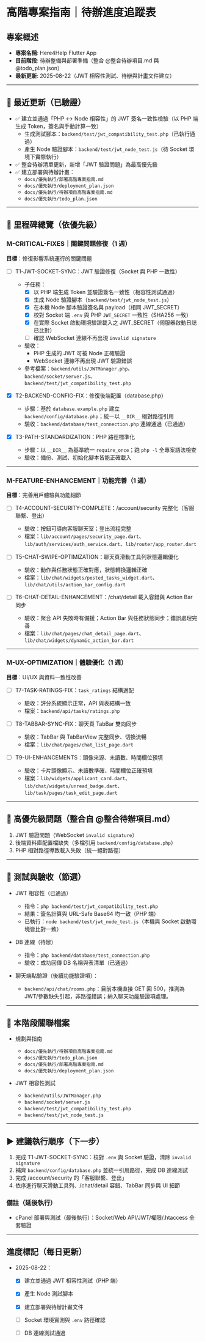 # 高階專案指南｜待辦進度追蹤表

## 專案概述
- **專案名稱**: Here4Help Flutter App
- **目前階段**: 待辦整備與部署準備（整合 @整合待辦項目.md 與 @todo_plan.json）
- **最新更新**: 2025-08-22（JWT 相容性測試、待辦與計畫文件建立）

---

## 📌 最近更新（已驗證）
- ✅ 建立並通過「PHP ↔ Node 相容性」的 JWT 簽名一致性檢驗（以 PHP 端生成 Token，簽名與手動計算一致）
  - 生成測試腳本：`backend/test/jwt_compatibility_test.php`（已執行通過）
  - 產生 Node 驗證腳本：`backend/test/jwt_node_test.js`（待 Socket 環境下實際執行）
- ✅ 整合待辦清單更新，新增「JWT 驗證問題」為最高優先級
- ✅ 建立部署與待辦計畫：
  - `docs/優先執行/部署高階專案指南.md`
  - `docs/優先執行/deployment_plan.json`
  - `docs/優先執行/待辦項目高階專案指南.md`
  - `docs/優先執行/todo_plan.json`

---

## 🎯 里程碑總覽（依優先級）

### M-CRITICAL-FIXES｜關鍵問題修復（1 週）
**目標**：修復影響系統運行的關鍵問題

- [ ] T1-JWT-SOCKET-SYNC：JWT 驗證修復（Socket 與 PHP 一致性）
  - 子任務：
    - [x] 以 PHP 端生成 Token 並驗證簽名一致性（相容性測試通過）
    - [x] 生成 Node 驗證腳本（`backend/test/jwt_node_test.js`）
    - [x] 在本機 Node 腳本驗證簽名與 payload（相同 JWT_SECRET）
    - [x] 校對 Socket 端 `.env` 與 PHP `JWT_SECRET` 一致性（SHA256 一致）
    - [x] 在實際 Socket 啟動環境驗證載入之 JWT_SECRET（伺服器啟動日誌已比對）
    - [ ] 確認 WebSocket 連線不再出現 `invalid signature`
  - 驗收：
    - PHP 生成的 JWT 可被 Node 正確驗證
    - WebSocket 連線不再出現 JWT 驗證錯誤
  - 參考檔案：`backend/utils/JWTManager.php`、`backend/socket/server.js`、`backend/test/jwt_compatibility_test.php`

- [x] T2-BACKEND-CONFIG-FIX：修復後端配置（database.php）
  - 步驟：基於 `database.example.php` 建立 `backend/config/database.php`；統一以 `__DIR__` 絕對路徑引用
  - 驗收：`backend/database/test_connection.php` 連線通過（已通過）

- [x] T3-PATH-STANDARDIZATION：PHP 路徑標準化
  - 步驟：以 `__DIR__` 為基準統一 `require_once`；跑 `php -l` 全專案語法檢查
  - 驗收：備份、測試、初始化腳本皆能正確載入

---

### M-FEATURE-ENHANCEMENT｜功能完善（1 週）
**目標**：完善用戶體驗與功能細節

- [ ] T4-ACCOUNT-SECURITY-COMPLETE：/account/security 完整化（客服聯繫、登出）
  - 驗收：按鈕可導向客服聊天室；登出流程完整
  - 檔案：`lib/account/pages/security_page.dart`、`lib/auth/services/auth_service.dart`、`lib/router/app_router.dart`

- [ ] T5-CHAT-SWIPE-OPTIMIZATION：聊天頁滑動工具列狀態邏輯優化
  - 驗收：動作與任務狀態正確對應，狀態轉換邏輯正確
  - 檔案：`lib/chat/widgets/posted_tasks_widget.dart`、`lib/chat/utils/action_bar_config.dart`

- [ ] T6-CHAT-DETAIL-ENHANCEMENT：/chat/detail 載入容錯與 Action Bar 同步
  - 驗收：聚合 API 失敗時有備援；Action Bar 與任務狀態同步；錯誤處理完善
  - 檔案：`lib/chat/pages/chat_detail_page.dart`、`lib/chat/widgets/dynamic_action_bar.dart`

---

### M-UX-OPTIMIZATION｜體驗優化（1 週）
**目標**：UI/UX 與資料一致性改善

- [ ] T7-TASK-RATINGS-FIX：`task_ratings` 結構適配
  - 驗收：評分系統顯示正常，API 與表結構一致
  - 檔案：`backend/api/tasks/ratings.php`

- [ ] T8-TABBAR-SYNC-FIX：聊天頁 TabBar 雙向同步
  - 驗收：TabBar 與 TabBarView 完整同步、切換流暢
  - 檔案：`lib/chat/pages/chat_list_page.dart`

- [ ] T9-UI-ENHANCEMENTS：頭像來源、未讀數、時間欄位預填
  - 驗收：卡片頭像顯示、未讀數準確、時間欄位正確預填
  - 檔案：`lib/widgets/applicant_card.dart`、`lib/chat/widgets/unread_badge.dart`、`lib/task/pages/task_edit_page.dart`

---

## 🚨 高優先級問題（整合自 @整合待辦項目.md）
1) JWT 驗證問題（WebSocket `invalid signature`）
2) 後端資料庫配置檔缺失（多檔引用 `backend/config/database.php`）
3) PHP 相對路徑導致載入失敗（統一絕對路徑）

---

## 🧪 測試與驗收（節選）
- JWT 相容性（已通過）
  - 指令：`php backend/test/jwt_compatibility_test.php`
  - 結果：簽名計算與 URL-Safe Base64 均一致（PHP 端）
  - 已執行：`node backend/test/jwt_node_test.js`（本機與 Socket 啟動環境皆比對一致）

- DB 連線（待辦）
  - 指令：`php backend/database/test_connection.php`
  - 驗收：成功回傳 DB 名稱與表清單（已通過）

- 聊天端點驗證（後續功能驗證項）：
  - `backend/api/chat/rooms.php`：目前本機直接 GET 回 500，推測為 JWT/參數缺失引起，非路徑錯誤；納入聊天功能驗證項處理。

---

## 📁 本階段關聯檔案
- 規劃與指南
  - `docs/優先執行/待辦項目高階專案指南.md`
  - `docs/優先執行/todo_plan.json`
  - `docs/優先執行/部署高階專案指南.md`
  - `docs/優先執行/deployment_plan.json`

- JWT 相容性測試
  - `backend/utils/JWTManager.php`
  - `backend/socket/server.js`
  - `backend/test/jwt_compatibility_test.php`
  - `backend/test/jwt_node_test.js`

---

## ▶ 建議執行順序（下一步）
1) 完成 T1-JWT-SOCKET-SYNC：校對 `.env` 與 Socket 驗證，清除 `invalid signature`
2) 補齊 `backend/config/database.php` 並統一引用路徑，完成 DB 連線測試
3) 完成 /account/security 的「客服聯繫、登出」
4) 依序進行聊天滑動工具列、/chat/detail 容錯、TabBar 同步與 UI 細節

### 備註（延後執行）
- cPanel 部署與測試（最後執行）：Socket/Web API/JWT/權限/.htaccess 全套驗證

---

## 進度標記（每日更新）
- 2025-08-22：
  - [x] 建立並通過 JWT 相容性測試（PHP 端）
  - [x] 產生 Node 測試腳本
  - [x] 建立部署與待辦計畫文件
  - [ ] Socket 環境實測與 `.env` 路徑確認
  - [ ] DB 連線測試通過


